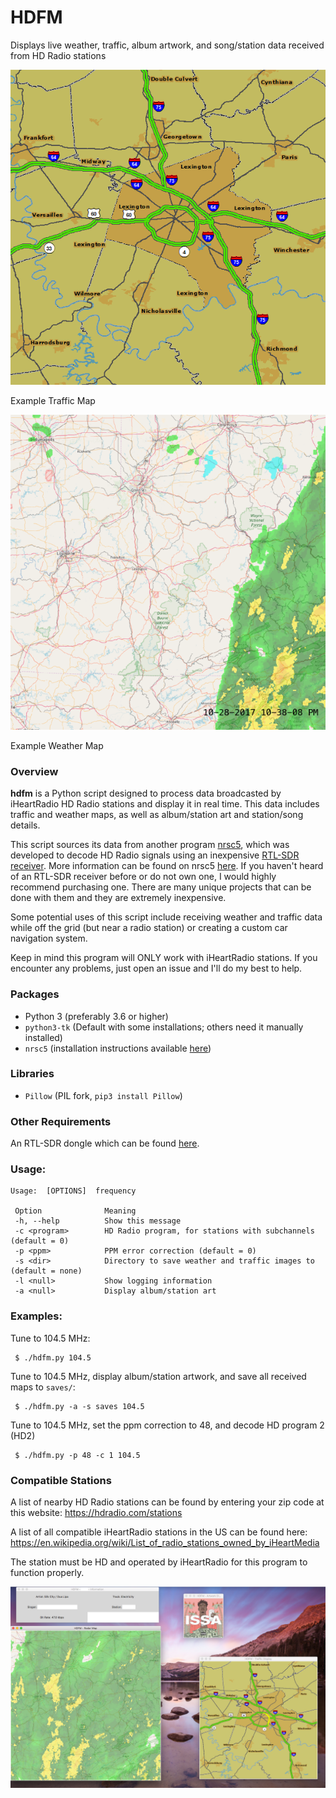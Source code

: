 # HDFM
Displays live weather, traffic, album artwork, and song/station data received from HD Radio stations

![alt text](img/traffic_map.png)

Example Traffic Map

![alt text](img/weather_map.png)

Example Weather Map

### Overview
**hdfm** is a Python script designed to process data broadcasted by iHeartRadio HD Radio stations and display it in 
real time. This data includes traffic and weather maps, as well as album/station art and station/song details.

This script sources its data from another program [nrsc5](https://github.com/theori-io/nrsc5), which was developed to
decode HD Radio signals using an inexpensive [RTL-SDR receiver](https://www.rtl-sdr.com). More information can be 
found on nrsc5 [here](https://theori.io/research/nrsc-5-c). If you haven't heard of an RTL-SDR receiver before or do 
not own one, I would highly recommend purchasing one. There are many unique projects that can be done with them and 
they are extremely inexpensive.

Some potential uses of this script include receiving weather and traffic data while off the grid (but near a radio 
station) or creating a custom car navigation system.

Keep in mind this program will ONLY work with iHeartRadio stations. If you encounter any problems, just open an issue
and I'll do my best to help.

### Packages

 * Python 3 (preferably 3.6 or higher)
 * `python3-tk` (Default with some installations; others need it manually installed)
 * `nrsc5` (installation instructions available [here](https://github.com/theori-io/nrsc5))

### Libraries

 * `Pillow` (PIL fork, `pip3 install Pillow`)

### Other Requirements

An RTL-SDR dongle which can be found [here](http://a.co/d/1qduCLG).

### Usage:

	Usage:  [OPTIONS]  frequency
	
     Option              Meaning
     -h, --help          Show this message
     -c <program>        HD Radio program, for stations with subchannels (default = 0)
     -p <ppm>            PPM error correction (default = 0)
     -s <dir>            Directory to save weather and traffic images to (default = none)
     -l <null>           Show logging information
	 -a <null>           Display album/station art
### Examples:

Tune to 104.5 MHz:

     $ ./hdfm.py 104.5

Tune to 104.5 MHz, display album/station artwork, and save all received maps to `saves/`:

     $ ./hdfm.py -a -s saves 104.5

Tune to 104.5 MHz, set the ppm correction to 48, and decode HD program 2 (HD2)

     $ ./hdfm.py -p 48 -c 1 104.5

### Compatible Stations

A list of nearby HD Radio stations can be found by entering your zip code at this website:
https://hdradio.com/stations

A list of all compatible iHeartRadio stations in the US can be found here:
https://en.wikipedia.org/wiki/List_of_radio_stations_owned_by_iHeartMedia

The station must be HD and operated by iHeartRadio for this program to function properly.

![alt text](img/screen_shot.png)
